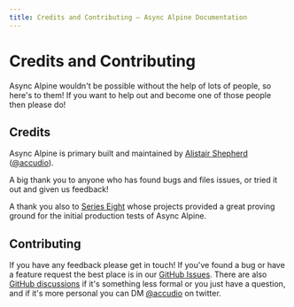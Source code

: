 ```yaml
---
title: Credits and Contributing — Async Alpine Documentation
---
```


# Credits and Contributing

Async Alpine wouldn't be possible without the help of lots of people, so here's to them! If you want to help out and become one of those people then please do!

## Credits

Async Alpine is primary built and maintained by [Alistair Shepherd](https://alistairshepherd.uk) ([@accudio](https://twitter.com/accudio)).

A big thank you to anyone who has found bugs and files issues, or tried it out and given us feedback!

A thank you also to [Series Eight](https://serieseight.com) whose projects provided a great proving ground for the initial production tests of Async Alpine.

## Contributing

If you have any feedback please get in touch! If you've found a bug or have a feature request the best place is in our [GitHub Issues](https://github.com/accudio/async-alpine/issues). There are also [GitHub discussions](https://github.com/Accudio/async-alpine/discussions) if it's something less formal or you just have a question, and if it's more personal you can DM [@accudio](https://twitter.com/accudio) on twitter.
